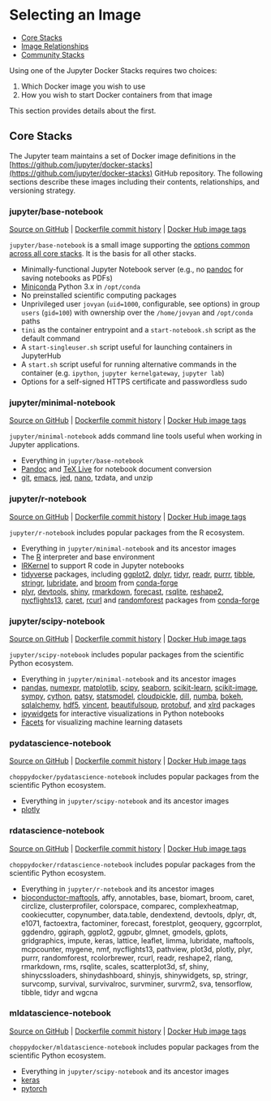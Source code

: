 # Selecting an Image

- [Core Stacks](#core-stacks)
- [Image Relationships](#image-relationships)
- [Community Stacks](#community-stacks)

Using one of the Jupyter Docker Stacks requires two choices:

1. Which Docker image you wish to use
2. How you wish to start Docker containers from that image

This section provides details about the first.

## Core Stacks

The Jupyter team maintains a set of Docker image definitions in the [https://github.com/jupyter/docker-stacks](https://github.com/jupyter/docker-stacks) GitHub repository. The following sections describe these images including their contents, relationships, and versioning strategy.

### jupyter/base-notebook

[Source on GitHub](https://github.com/jupyter/docker-stacks/tree/master/base-notebook)
| [Dockerfile commit history](https://github.com/jupyter/docker-stacks/commits/master/base-notebook/Dockerfile)
| [Docker Hub image tags](https://hub.docker.com/r/jupyter/base-notebook/tags/)

`jupyter/base-notebook` is a small image supporting the [options common across all core stacks](common.md). It is the basis for all other stacks.

- Minimally-functional Jupyter Notebook server (e.g., no [pandoc](https://pandoc.org/) for saving notebooks as PDFs)
- [Miniconda](https://conda.io/miniconda.html) Python 3.x in `/opt/conda`
- No preinstalled scientific computing packages
- Unprivileged user `jovyan` (`uid=1000`, configurable, see options) in group `users` (`gid=100`) with ownership over the `/home/jovyan` and `/opt/conda` paths
- `tini` as the container entrypoint and a `start-notebook.sh` script as the default command
- A `start-singleuser.sh` script useful for launching containers in JupyterHub
- A `start.sh` script useful for running alternative commands in the container (e.g. `ipython`, `jupyter kernelgateway`, `jupyter lab`)
- Options for a self-signed HTTPS certificate and passwordless sudo

### jupyter/minimal-notebook

[Source on GitHub](https://github.com/jupyter/docker-stacks/tree/master/minimal-notebook)
| [Dockerfile commit history](https://github.com/jupyter/docker-stacks/commits/master/minimal-notebook/Dockerfile)
| [Docker Hub image tags](https://hub.docker.com/r/jupyter/minimal-notebook/tags/)

`jupyter/minimal-notebook` adds command line tools useful when working in Jupyter applications.

- Everything in `jupyter/base-notebook`
- [Pandoc](http://pandoc.org) and [TeX Live](https://www.tug.org/texlive/) for notebook document conversion
- [git](https://git-scm.com/), [emacs](https://www.gnu.org/software/emacs/), [jed](https://www.jedsoft.org/jed/), [nano](https://www.nano-editor.org/), tzdata, and unzip

### jupyter/r-notebook

[Source on GitHub](https://github.com/jupyter/docker-stacks/tree/master/r-notebook)
| [Dockerfile commit history](https://github.com/jupyter/docker-stacks/commits/master/r-notebook/Dockerfile)
| [Docker Hub image tags](https://hub.docker.com/r/jupyter/r-notebook/tags/)

`jupyter/r-notebook` includes popular packages from the R ecosystem.

- Everything in `jupyter/minimal-notebook` and its ancestor images
- The [R](https://www.r-project.org/) interpreter and base environment
- [IRKernel](https://irkernel.github.io/) to support R code in Jupyter notebooks
- [tidyverse](https://www.tidyverse.org/) packages, including [ggplot2](http://ggplot2.org/), [dplyr](http://dplyr.tidyverse.org/), [tidyr](http://tidyr.tidyverse.org/), [readr](http://readr.tidyverse.org/), [purrr](http://purrr.tidyverse.org/), [tibble](http://tibble.tidyverse.org/), [stringr](http://stringr.tidyverse.org/), [lubridate](http://lubridate.tidyverse.org/), and [broom](https://cran.r-project.org/web/packages/broom/vignettes/broom.html) from [conda-forge](https://conda-forge.github.io/feedstocks)
- [plyr](https://cran.r-project.org/web/packages/plyr/index.html), [devtools](https://cran.r-project.org/web/packages/devtools/index.html), [shiny](https://shiny.rstudio.com/), [rmarkdown](http://rmarkdown.rstudio.com/), [forecast](https://cran.r-project.org/web/packages/forecast/forecast.pdf), [rsqlite](https://cran.r-project.org/web/packages/RSQLite/index.html), [reshape2](https://cran.r-project.org/web/packages/reshape2/reshape2.pdf), [nycflights13](https://cran.r-project.org/web/packages/nycflights13/index.html), [caret](http://topepo.github.io/caret/index.html), [rcurl](https://cran.r-project.org/web/packages/RCurl/index.html) and [randomforest](https://cran.r-project.org/web/packages/randomForest/randomForest.pdf) packages from [conda-forge](https://conda-forge.github.io/feedstocks)

### jupyter/scipy-notebook

[Source on GitHub](https://github.com/jupyter/docker-stacks/tree/master/scipy-notebook)
| [Dockerfile commit history](https://github.com/jupyter/docker-stacks/commits/master/scipy-notebook/Dockerfile)
| [Docker Hub image tags](https://hub.docker.com/r/jupyter/scipy-notebook/tags/)

`jupyter/scipy-notebook` includes popular packages from the scientific Python ecosystem.

- Everything in `jupyter/minimal-notebook` and its ancestor images
- [pandas](https://pandas.pydata.org/), [numexpr](https://github.com/pydata/numexpr), [matplotlib](https://matplotlib.org/), [scipy](https://www.scipy.org/), [seaborn](https://seaborn.pydata.org/), [scikit-learn](http://scikit-learn.org/stable/), [scikit-image](http://scikit-image.org/), [sympy](http://www.sympy.org/en/index.html), [cython](http://cython.org/), [patsy](https://patsy.readthedocs.io/en/latest/), [statsmodel](http://www.statsmodels.org/stable/index.html), [cloudpickle](https://github.com/cloudpipe/cloudpickle), [dill](https://pypi.python.org/pypi/dill), [numba](https://numba.pydata.org/), [bokeh](https://bokeh.pydata.org/en/latest/), [sqlalchemy](https://www.sqlalchemy.org/), [hdf5](http://www.h5py.org/), [vincent](http://vincent.readthedocs.io/en/latest/), [beautifulsoup](https://www.crummy.com/software/BeautifulSoup/), [protobuf](https://developers.google.com/protocol-buffers/docs/pythontutorial), and [xlrd](http://www.python-excel.org/) packages
- [ipywidgets](https://ipywidgets.readthedocs.io/en/stable/) for interactive visualizations in Python notebooks
- [Facets](https://github.com/PAIR-code/facets) for visualizing machine learning datasets

### pydatascience-notebook

[Source on GitHub](https://github.com/jupyter-datascience/datascience-stacks/tree/master/pydatascience-notebook)
| [Dockerfile commit history](https://github.com/jupyter-datascience/datascience-stacks/commits/master/pydatascience-notebook/Dockerfile)
| [Docker Hub image tags](https://hub.docker.com/choppydocker/pydatascience-notebook/tags/)

`choppydocker/pydatascience-notebook` includes popular packages from the scientific Python ecosystem.

- Everything in `jupyter/scipy-notebook` and its ancestor images
- [plotly](http://plotly.github.io/)

### rdatascience-notebook

[Source on GitHub](https://github.com/jupyter-datascience/datascience-stacks/tree/master/rdatascience-notebook)
| [Dockerfile commit history](https://github.com/jupyter-datascience/datascience-stacks/commits/master/rdatascience-notebook/Dockerfile)
| [Docker Hub image tags](https://hub.docker.com/choppydocker/rdatascience-notebook/tags/)

`choppydocker/rdatascience-notebook` includes popular packages from the scientific Python ecosystem.

- Everything in `jupyter/r-notebook` and its ancestor images
- [bioconductor-maftools](https://bioconductor.org/packages/3.10/bioc/html/maftools.html), affy, annotables, base, biomart, broom, caret, circlize, clusterprofiler, colorspace, comparec, complexheatmap, cookiecutter, copynumber, data.table, dendextend, devtools, dplyr, dt, e1071, factoextra, factominer, forecast, forestplot, geoquery, ggcorrplot, ggdendro, ggiraph, ggplot2, ggpubr, glmnet, gmodels, gplots, gridgraphics, impute, keras, lattice, leaflet, limma, lubridate, maftools, mcpcounter, mygene, nmf, nycflights13, pathview, plot3d, plotly, plyr, purrr, randomforest, rcolorbrewer, rcurl, readr, reshape2, rlang, rmarkdown, rms, rsqlite, scales, scatterplot3d, sf, shiny, shinycssloaders, shinydashboard, shinyjs, shinywidgets, sp, stringr, survcomp, survival, survivalroc, survminer, survrm2, sva, tensorflow, tibble, tidyr and wgcna

### mldatascience-notebook

[Source on GitHub](https://github.com/jupyter-datascience/datascience-stacks/tree/master/mldatascience-notebook)
| [Dockerfile commit history](https://github.com/jupyter-datascience/datascience-stacks/commits/master/mldatascience-notebook/Dockerfile)
| [Docker Hub image tags](https://hub.docker.com/choppydocker/mldatascience-notebook/tags/)

`choppydocker/mldatascience-notebook` includes popular packages from the scientific Python ecosystem.

- Everything in `jupyter/scipy-notebook` and its ancestor images
- [keras](https://github.com/keras-team/keras)
- [pytorch](http://pytorch.org/)
